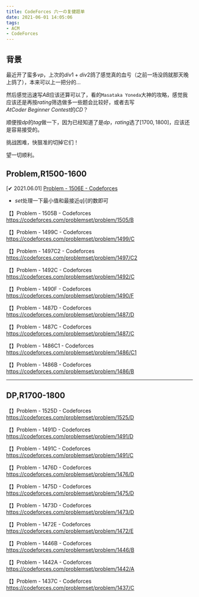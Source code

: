 ```yaml
---
title: CodeForces 六一の复健题单
date: 2021-06-01 14:05:06
tags:
- ACM
- CodeForces
---
```




## 背景

最近开了蛮多$vp$，上次的$div1+div2$鸽了感觉真的血亏（之前一场没鸽就那天晚上鸽了），本来可以上一把分的...

然后感觉迅速写$AB$应该还算可以了，看的`Masataka Yoneda`大神的攻略，感觉我应该还是再按$rating$筛选做多一些题会比较好，或者去写$AtCoder\  Beginner \ Contest$的$CD$？

顺便按$dp$的$tag$做一下，因为已经知道了是$dp$，$rating$选了$[1700,1800]$，应该还是容易接受的。

挑战困难，快狠准的切掉它们！

望一切顺利。<!-- more -->



## Problem,R1500-1600

[✔ 2021.06.01] [Problem - 1506E - Codeforces](https://codeforces.com/problemset/problem/1506/E)

- $set$处理一下最小值和最接近$q[i]$的数即可



【】Problem - 1505B - Codeforces
https://codeforces.com/problemset/problem/1505/B

【】Problem - 1499C - Codeforces
https://codeforces.com/problemset/problem/1499/C

【】Problem - 1497C2 - Codeforces
https://codeforces.com/problemset/problem/1497/C2

【】Problem - 1492C - Codeforces
https://codeforces.com/problemset/problem/1492/C

【】Problem - 1490F - Codeforces
https://codeforces.com/problemset/problem/1490/F

【】Problem - 1487D - Codeforces
https://codeforces.com/problemset/problem/1487/D

【】Problem - 1487C - Codeforces
https://codeforces.com/problemset/problem/1487/C

【】Problem - 1486C1 - Codeforces
https://codeforces.com/problemset/problem/1486/C1

【】Problem - 1486B - Codeforces
https://codeforces.com/problemset/problem/1486/B



---



## DP,R1700-1800

【】Problem - 1525D - Codeforces
https://codeforces.com/problemset/problem/1525/D

【】Problem - 1491D - Codeforces
https://codeforces.com/problemset/problem/1491/D

【】Problem - 1491C - Codeforces
https://codeforces.com/problemset/problem/1491/C

【】Problem - 1476D - Codeforces
https://codeforces.com/problemset/problem/1476/D

【】Problem - 1475D - Codeforces
https://codeforces.com/problemset/problem/1475/D

【】Problem - 1473D - Codeforces
https://codeforces.com/problemset/problem/1473/D

【】Problem - 1472E - Codeforces
https://codeforces.com/problemset/problem/1472/E

【】Problem - 1446B - Codeforces
https://codeforces.com/problemset/problem/1446/B

【】Problem - 1442A - Codeforces
https://codeforces.com/problemset/problem/1442/A

【】Problem - 1437C - Codeforces
https://codeforces.com/problemset/problem/1437/C
